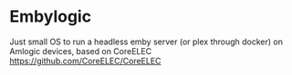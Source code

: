 # Embylogic
Just small OS to run a headless emby server (or plex through docker) on Amlogic devices, based on CoreELEC https://github.com/CoreELEC/CoreELEC
